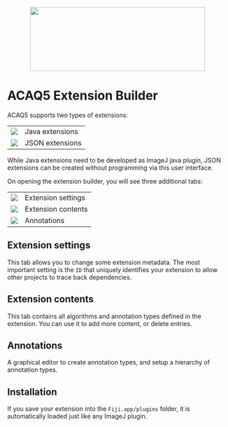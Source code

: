 <p style="text-align:center;"><img src="image://logo-400.png" width="400" height="146"/></p>

# ACAQ5 Extension Builder

ACAQ5 supports two types of extensions:

<table>
<tr><td><img src="image://icons/module-java-32.png"/></td><td>Java extensions</td></tr>
<tr><td><img src="image://icons/module-json-32.png"/></td><td>JSON extensions</td></tr>
</table>

While Java extensions need to be developed as ImageJ java plugin, JSON extensions can be created without
programming via this user interface.

On opening the extension builder, you will see three additional tabs:

<table>
<tr><td><img src="image://icons/wrench.png"/></td><td>Extension settings</td></tr>
<tr><td><img src="image://icons/module.png"/></td><td>Extension contents</td></tr>
<tr><td><img src="image://icons/connect.png"/></td><td>Annotations</td></tr>
</table>

## Extension settings

This tab allows you to change some extension metadata. The most important setting is the `ID` that 
uniquely identifies your extension to allow other projects to trace back dependencies.

## Extension contents

This tab contains all algorithms and annotation types defined in the extension. You can use it to 
add more content, or delete entries.

## Annotations

A graphical editor to create annotation types, and setup a hierarchy of annotation types.

## Installation

If you save your extension into the `Fiji.app/plugins` folder, it is automatically loaded just like any ImageJ plugin.